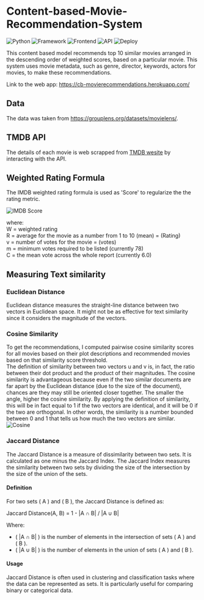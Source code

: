 # Content-based-Movie-Recommendation-System

![Python](https://img.shields.io/badge/Python-3.8-lightblue)
![Framework](https://img.shields.io/badge/Framework-Flask-red)
![Frontend](https://img.shields.io/badge/Frontend-HTML/CSS/JS-green)
![API](https://img.shields.io/badge/API-TMDB-fcba03)
![Deploy](https://img.shields.io/badge/Deploy-Heroku-violet)

This content based model recommends top 10 similar movies arranged in the descending order of weighted scores, based on a particular movie. This system uses movie metadata, such as genre, director, keywords, actors for movies, to make these recommendations. 

Link to the web app: https://cb-movierecommendations.herokuapp.com/

## Data
The data was taken from https://grouplens.org/datasets/movielens/.

## TMDB API
The details of each movie is web scrapped from [TMDB wesite](https://www.themoviedb.org/) by interacting with the API.

## Weighted Rating Formula
The IMDB weighted rating formula is used as 'Score' to regularize the the rating metric.

![IMDB Score](https://wikimedia.org/api/rest_v1/media/math/render/svg/066fb66cb005a83525f3c219266fababaa26f968)

where:  
W  = weighted rating  
R = average for the movie as a number from 1 to 10 (mean) = (Rating)  
v  = number of votes for the movie = (votes)  
m  = minimum votes required to be listed (currently 78)  
C  = the mean vote across the whole report (currently 6.0)  

## Measuring Text similarity
### Euclidean Distance
Euclidean distance measures the straight-line distance between two vectors in Euclidean space. It might not be as effective for text similarity since it considers the magnitude of the vectors.

### Cosine Similarity  
To get the recommendations, I computed pairwise cosine similarity scores for all movies based on their plot descriptions and recommended movies based on that similarity score threshold.  
The definition of similarity between two vectors u and v is, in fact, the ratio between their dot product and the product of their magnitudes. The cosine similarity is advantageous because even if the two similar documents are far apart by the Euclidean distance (due to the size of the document), chances are they may still be oriented closer together. The smaller the angle, higher the cosine similarity. 
By applying the definition of similarity, this will be in fact equal to 1 if the two vectors are identical, and it will be 0 if the two are orthogonal. In other words, the similarity is a number bounded between 0 and 1 that tells us how much the two vectors are similar.  
![Cosine](https://miro.medium.com/max/700/1*r5ULMbx7ju3_Y4TU1PJIyQ.png)

### Jaccard Distance

The Jaccard Distance is a measure of dissimilarity between two sets. It is calculated as one minus the Jaccard Index. The Jaccard Index measures the similarity between two sets by dividing the size of the intersection by the size of the union of the sets.

#### Definition

For two sets \( A \) and \( B \), the Jaccard Distance is defined as:

Jaccard Distance(A, B) = 1 - |A ∩ B| / |A ∪ B|

Where:
- \( |A ∩ B| \) is the number of elements in the intersection of sets \( A \) and \( B \).
- \( |A ∪ B| \) is the number of elements in the union of sets \( A \) and \( B \).

#### Usage

Jaccard Distance is often used in clustering and classification tasks where the data can be represented as sets. It is particularly useful for comparing binary or categorical data.

​

